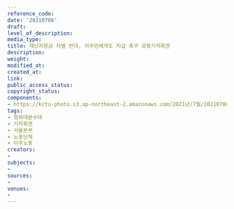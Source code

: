 ```yaml
---
reference_code: 
date: '20210706'
draft: 
level_of_description: 
media_type: 
title: 재난지원금 차별 반대, 이주민에게도 지급 촉구 공동기자회견
description: 
weight: 
modified_at: 
created_at: 
link: 
public_access_status: 
copyright_status: 
components:
- https://kctu-photo.s3.ap-northeast-2.amazonaws.com/2021년/7월/20210706-재난지원금+차별+반대,+이주민에게도+지급+촉구+공동기자회견_청와대분수대_기자회견_서울본부_노동단체_이주노동/403667_59543_5247.jpg
tags:
- 청와대분수대
- 기자회견
- 서울본부
- 노동단체
- 이주노동
creators:
- 
subjects:
- 
sources:
- 
venues:
- 
---
```

